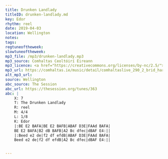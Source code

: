 ```yaml
---
title: Drunken Landlady
titleID: drunken-landlady.md
key: Edor
rhythm: reel
date: 2019-04-03
location: Wellington
notes:
tags:
regtuneoftheweek:
slowtuneoftheweek:
mp3_file: /mp3/drunken-landlady.mp3
mp3_source: Comhaltas Ceoltóirí Éireann
mp3_licence: <a href="https://creativecommons.org/licenses/by-nc/2.5/">CC-BY-NC-2.5</a>
mp3_url: https://comhaltas.ie/music/detail/comhaltaslive_290_2_brid_harper_danny_omahony/
alt_mp3_url:
source: Wellington
abc_source: The Session
abc_url: https://thesession.org/tunes/363
abc: |
    X: 7
    T: The Drunken Landlady
    R: reel
    M: 4/4
    L: 1/8
    K: Edor
    |:BE E2 BAFA|BE E2 BAFB|ABAF D3E|FAAd BAFA|
    BE E2 BAFA|B2 dB BAFB|A2 Bc dfec|dBAF E4:||
    |:Beed e2 de|f2 df efdB|ABAF D3E|FAAd BAFA|
    Beed e2 de|f2 df efdB|A2 Bc dfec|dBAF E4:||


---
```

